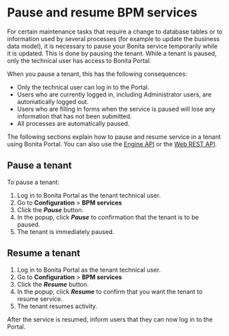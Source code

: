 # Pause and resume BPM services

For certain maintenance tasks that require a change to database tables or to information used by several processes (for example to update the business data model), it is necessary to pause your Bonita service temporarily while it is updated. This is done by pausing the tenant. 
While a tenant is paused, only the technical user has access to Bonita Portal.

When you pause a tenant, this has the following consequences:

* Only the technical user can log in to the Portal.
* Users who are currently logged in, including Administrator users, are automatically logged out.
* Users who are filling in forms when the service is paused will lose any information that has not been submitted.
* All processes are automatically paused.

The following sections explain how to pause and resume service in a tenant using Bonita Portal. You can also use the [Engine API](http://documentation.bonitasoft.com/javadoc/api/${varVersion}/index.html) or the [Web REST API](rest-api-overview.md).

## Pause a tenant

To pause a tenant:

1. Log in to Bonita Portal as the tenant technical user.
2. Go to **Configuration** \> **BPM services**
3. Click the **_Pause_** button.
4. In the popup, click **_Pause_** to confirmation that the tenant is to be paused.
5. The tenant is immediately paused.

## Resume a tenant

1. Log in to Bonita Portal as the tenant technical user.
2. Go to **Configuration** \> **BPM services**
3. Click the **_Resume_** button.
4. In the popup, click **_Resume_** to confirm that you want the tenant to resume service.
5. The tenant resumes activity.

After the service is resumed, inform users that they can now log in to the Portal.